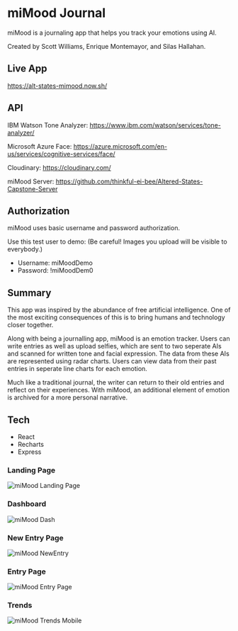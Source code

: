 # miMood Journal

miMood is a journaling app that helps you 
track your emotions using AI.

Created by Scott Williams, Enrique Montemayor, and Silas Hallahan.


## Live App
https://alt-states-mimood.now.sh/

## API
IBM Watson Tone Analyzer: https://www.ibm.com/watson/services/tone-analyzer/

Microsoft Azure Face: https://azure.microsoft.com/en-us/services/cognitive-services/face/

Cloudinary: https://cloudinary.com/

miMood Server: https://github.com/thinkful-ei-bee/Altered-States-Capstone-Server

## Authorization
miMood uses basic username and password authorization.

Use this test user to demo:
(Be careful! Images you upload will be visible to everybody.)

* Username: miMoodDemo
* Password: !miMoodDem0

## Summary
This app was inspired by the abundance of free artificial intelligence. One of the most exciting consequences of this is to bring humans and technology closer together. 

Along with being a journalling app, miMood is an emotion tracker. Users can write entries as well as upload selfies, which are sent to 
two seperate AIs and scanned for written tone and facial expression. 
The data from these AIs are represented using radar charts. Users can view data from their past entries in seperate line charts for each emotion. 

Much like a traditional journal, the writer can return to their old entries and reflect on their experiences. With miMood, an additional element of emotion is archived for a more personal narrative.

## Tech

* React
* Recharts
* Express

### Landing Page
![miMood Landing Page](https://i.imgur.com/c9vXvXn.png)

### Dashboard
![miMood Dash](https://i.imgur.com/rBs1B6n.png)

### New Entry Page
![miMood NewEntry](https://i.imgur.com/ECYd3JF.png)

### Entry Page
![miMood Entry Page](https://i.imgur.com/vNaabiC.png)

### Trends
![miMood Trends Mobile](https://i.imgur.com/cmBNOi1.png)
